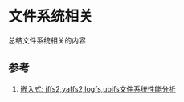 # 文件系统相关

总结文件系统相关的内容


## 参考

1. [嵌入式: jffs2,yaffs2,logfs,ubifs文件系统性能分析](http://blog.chinaunix.net/uid-23381466-id-3411483.html)
